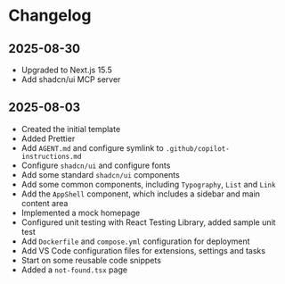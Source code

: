 # Changelog

## 2025-08-30

- Upgraded to Next.js 15.5
- Add shadcn/ui MCP server

## 2025-08-03

- Created the initial template
- Added Prettier
- Add `AGENT.md` and configure symlink to `.github/copilot-instructions.md`
- Configure `shadcn/ui` and configure fonts
- Add some standard `shadcn/ui` components
- Add some common components, including `Typography`, `List` and `Link`
- Add the `AppShell` component, which includes a sidebar and main content area
- Implemented a mock homepage
- Configured unit testing with React Testing Library, added sample unit test
- Add `Dockerfile` and `compose.yml` configuration for deployment
- Add VS Code configuration files for extensions, settings and tasks
- Start on some reusable code snippets
- Added a `not-found.tsx` page
